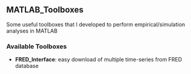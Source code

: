 ## MATLAB_Toolboxes
Some useful toolboxes that I developed to perform empirical/simulation analyses in MATLAB

### Available Toolboxes
- **FRED_Interface**: easy download of multiple time-series from FRED database
